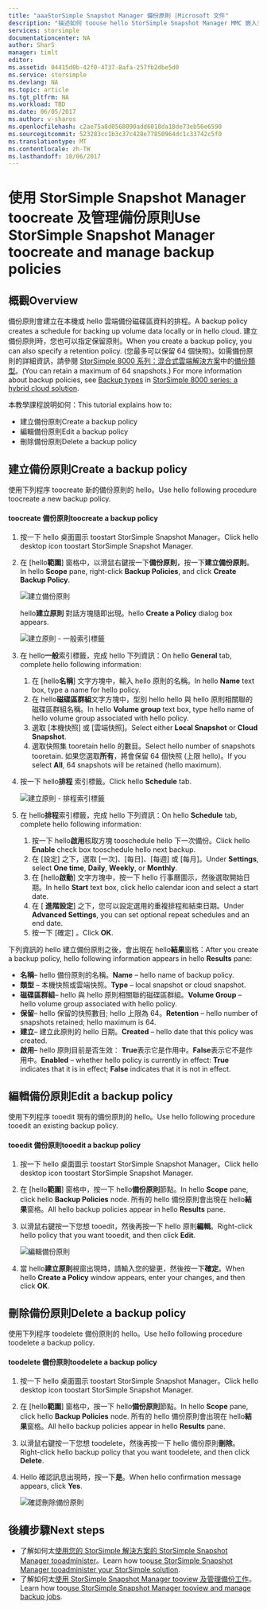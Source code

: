 ```yaml
---
title: "aaaStorSimple Snapshot Manager 備份原則 |Microsoft 文件"
description: "描述如何 toouse hello StorSimple Snapshot Manager MMC 嵌入式管理單元 toocreate 和管理 hello 控制排定的備份的備份原則。"
services: storsimple
documentationcenter: NA
author: SharS
manager: timlt
editor: 
ms.assetid: 04415d0b-42f0-4737-8afa-257fb2dbe5d0
ms.service: storsimple
ms.devlang: NA
ms.topic: article
ms.tgt_pltfrm: NA
ms.workload: TBD
ms.date: 06/05/2017
ms.author: v-sharos
ms.openlocfilehash: c2ae75a8d0568090add6018da18de73eb56e6590
ms.sourcegitcommit: 523283cc1b3c37c428e77850964dc1c33742c5f0
ms.translationtype: MT
ms.contentlocale: zh-TW
ms.lasthandoff: 10/06/2017
---
```

# <a name="use-storsimple-snapshot-manager-toocreate-and-manage-backup-policies"></a><span data-ttu-id="440a2-103">使用 StorSimple Snapshot Manager toocreate 及管理備份原則</span><span class="sxs-lookup"><span data-stu-id="440a2-103">Use StorSimple Snapshot Manager toocreate and manage backup policies</span></span>
## <a name="overview"></a><span data-ttu-id="440a2-104">概觀</span><span class="sxs-lookup"><span data-stu-id="440a2-104">Overview</span></span>
<span data-ttu-id="440a2-105">備份原則會建立在本機或 hello 雲端備份磁碟區資料的排程。</span><span class="sxs-lookup"><span data-stu-id="440a2-105">A backup policy creates a schedule for backing up volume data locally or in hello cloud.</span></span> <span data-ttu-id="440a2-106">建立備份原則時，您也可以指定保留原則。</span><span class="sxs-lookup"><span data-stu-id="440a2-106">When you create a backup policy, you can also specify a retention policy.</span></span> <span data-ttu-id="440a2-107">(您最多可以保留 64 個快照)。如需備份原則的詳細資訊，請參閱 [StorSimple 8000 系列：混合式雲端解決方案](storsimple-overview.md)中的[備份類型](storsimple-what-is-snapshot-manager.md#backup-types-and-backup-policies)。</span><span class="sxs-lookup"><span data-stu-id="440a2-107">(You can retain a maximum of 64 snapshots.) For more information about backup policies, see [Backup types](storsimple-what-is-snapshot-manager.md#backup-types-and-backup-policies) in [StorSimple 8000 series: a hybrid cloud solution](storsimple-overview.md).</span></span>

<span data-ttu-id="440a2-108">本教學課程說明如何：</span><span class="sxs-lookup"><span data-stu-id="440a2-108">This tutorial explains how to:</span></span>

* <span data-ttu-id="440a2-109">建立備份原則</span><span class="sxs-lookup"><span data-stu-id="440a2-109">Create a backup policy</span></span>
* <span data-ttu-id="440a2-110">編輯備份原則</span><span class="sxs-lookup"><span data-stu-id="440a2-110">Edit a backup policy</span></span>
* <span data-ttu-id="440a2-111">刪除備份原則</span><span class="sxs-lookup"><span data-stu-id="440a2-111">Delete a backup policy</span></span>

## <a name="create-a-backup-policy"></a><span data-ttu-id="440a2-112">建立備份原則</span><span class="sxs-lookup"><span data-stu-id="440a2-112">Create a backup policy</span></span>
<span data-ttu-id="440a2-113">使用下列程序 toocreate 新的備份原則的 hello。</span><span class="sxs-lookup"><span data-stu-id="440a2-113">Use hello following procedure toocreate a new backup policy.</span></span>

#### <a name="toocreate-a-backup-policy"></a><span data-ttu-id="440a2-114">toocreate 備份原則</span><span class="sxs-lookup"><span data-stu-id="440a2-114">toocreate a backup policy</span></span>
1. <span data-ttu-id="440a2-115">按一下 hello 桌面圖示 toostart StorSimple Snapshot Manager。</span><span class="sxs-lookup"><span data-stu-id="440a2-115">Click hello desktop icon toostart StorSimple Snapshot Manager.</span></span>
2. <span data-ttu-id="440a2-116">在 [hello**範圍**] 窗格中，以滑鼠右鍵按一下**備份原則**，按一下**建立備份原則**。</span><span class="sxs-lookup"><span data-stu-id="440a2-116">In hello **Scope** pane, right-click **Backup Policies**, and click **Create Backup Policy**.</span></span>

    ![建立備份原則](./media/storsimple-snapshot-manager-manage-backup-policies/HCS_SSM_Create_BU_policy.png)

    <span data-ttu-id="440a2-118">hello**建立原則** 對話方塊隨即出現。</span><span class="sxs-lookup"><span data-stu-id="440a2-118">hello **Create a Policy** dialog box appears.</span></span>

    ![建立原則 - 一般索引標籤](./media/storsimple-snapshot-manager-manage-backup-policies/HCS_SSM_Create_policy_general.png)
3. <span data-ttu-id="440a2-120">在 hello**一般**索引標籤，完成 hello 下列資訊：</span><span class="sxs-lookup"><span data-stu-id="440a2-120">On hello **General** tab, complete hello following information:</span></span>

   1. <span data-ttu-id="440a2-121">在 [hello**名稱**] 文字方塊中，輸入 hello 原則的名稱。</span><span class="sxs-lookup"><span data-stu-id="440a2-121">In hello **Name** text box, type a name for hello policy.</span></span>
   2. <span data-ttu-id="440a2-122">在 hello**磁碟區群組**文字方塊中，型別 hello hello 與 hello 原則相關聯的磁碟區群組名稱。</span><span class="sxs-lookup"><span data-stu-id="440a2-122">In hello **Volume group** text box, type hello name of hello volume group associated with hello policy.</span></span>
   3. <span data-ttu-id="440a2-123">選取 [本機快照] 或 [雲端快照]。</span><span class="sxs-lookup"><span data-stu-id="440a2-123">Select either **Local Snapshot** or **Cloud Snapshot**.</span></span>
   4. <span data-ttu-id="440a2-124">選取快照集 tooretain hello 的數目。</span><span class="sxs-lookup"><span data-stu-id="440a2-124">Select hello number of snapshots tooretain.</span></span> <span data-ttu-id="440a2-125">如果您選取**所有**，將會保留 64 個快照 (上限 hello)。</span><span class="sxs-lookup"><span data-stu-id="440a2-125">If you select **All**, 64 snapshots will be retained (hello maximum).</span></span>
4. <span data-ttu-id="440a2-126">按一下 hello**排程** 索引標籤。</span><span class="sxs-lookup"><span data-stu-id="440a2-126">Click hello **Schedule** tab.</span></span>

    ![建立原則 - 排程索引標籤](./media/storsimple-snapshot-manager-manage-backup-policies/HCS_SSM_Create_policy_schedule.png)
5. <span data-ttu-id="440a2-128">在 hello**排程**索引標籤，完成 hello 下列資訊：</span><span class="sxs-lookup"><span data-stu-id="440a2-128">On hello **Schedule** tab, complete hello following information:</span></span>

   1. <span data-ttu-id="440a2-129">按一下 hello**啟用**核取方塊 tooschedule hello 下一次備份。</span><span class="sxs-lookup"><span data-stu-id="440a2-129">Click hello **Enable** check box tooschedule hello next backup.</span></span>
   2. <span data-ttu-id="440a2-130">在 [設定] 之下，選取 [一次]、[每日]、[每週] 或 [每月]。</span><span class="sxs-lookup"><span data-stu-id="440a2-130">Under **Settings**, select **One time**, **Daily**, **Weekly**, or **Monthly**.</span></span>
   3. <span data-ttu-id="440a2-131">在 [hello**啟動**] 文字方塊中，按一下 hello 行事曆圖示，然後選取開始日期。</span><span class="sxs-lookup"><span data-stu-id="440a2-131">In hello **Start** text box, click hello calendar icon and select a start date.</span></span>
   4. <span data-ttu-id="440a2-132">在 [ **進階設定**] 之下，您可以設定選用的重複排程和結束日期。</span><span class="sxs-lookup"><span data-stu-id="440a2-132">Under **Advanced Settings**, you can set optional repeat schedules and an end date.</span></span>
   5. <span data-ttu-id="440a2-133">按一下 [確定] 。</span><span class="sxs-lookup"><span data-stu-id="440a2-133">Click **OK**.</span></span>

<span data-ttu-id="440a2-134">下列資訊的 hello 建立備份原則之後，會出現在 hello**結果**窗格：</span><span class="sxs-lookup"><span data-stu-id="440a2-134">After you create a backup policy, hello following information appears in hello **Results** pane:</span></span>

* <span data-ttu-id="440a2-135">**名稱**– hello 備份原則的名稱。</span><span class="sxs-lookup"><span data-stu-id="440a2-135">**Name** – hello name of backup policy.</span></span>
* <span data-ttu-id="440a2-136">**類型**  – 本機快照或雲端快照。</span><span class="sxs-lookup"><span data-stu-id="440a2-136">**Type** – local snapshot or cloud snapshot.</span></span>
* <span data-ttu-id="440a2-137">**磁碟區群組**– hello 與 hello 原則相關聯的磁碟區群組。</span><span class="sxs-lookup"><span data-stu-id="440a2-137">**Volume Group** – hello volume group associated with hello policy.</span></span>
* <span data-ttu-id="440a2-138">**保留**– hello 保留的快照數目; hello 上限為 64。</span><span class="sxs-lookup"><span data-stu-id="440a2-138">**Retention** – hello number of snapshots retained; hello maximum is 64.</span></span>
* <span data-ttu-id="440a2-139">**建立**– 建立此原則的 hello 日期。</span><span class="sxs-lookup"><span data-stu-id="440a2-139">**Created** – hello date that this policy was created.</span></span>
* <span data-ttu-id="440a2-140">**啟用**– hello 原則目前是否生效： **True**表示它是作用中。**False**表示它不是作用中。</span><span class="sxs-lookup"><span data-stu-id="440a2-140">**Enabled** – whether hello policy is currently in effect: **True** indicates that it is in effect; **False** indicates that it is not in effect.</span></span>

## <a name="edit-a-backup-policy"></a><span data-ttu-id="440a2-141">編輯備份原則</span><span class="sxs-lookup"><span data-stu-id="440a2-141">Edit a backup policy</span></span>
<span data-ttu-id="440a2-142">使用下列程序 tooedit 現有的備份原則的 hello。</span><span class="sxs-lookup"><span data-stu-id="440a2-142">Use hello following procedure tooedit an existing backup policy.</span></span>

#### <a name="tooedit-a-backup-policy"></a><span data-ttu-id="440a2-143">tooedit 備份原則</span><span class="sxs-lookup"><span data-stu-id="440a2-143">tooedit a backup policy</span></span>
1. <span data-ttu-id="440a2-144">按一下 hello 桌面圖示 toostart StorSimple Snapshot Manager。</span><span class="sxs-lookup"><span data-stu-id="440a2-144">Click hello desktop icon toostart StorSimple Snapshot Manager.</span></span>
2. <span data-ttu-id="440a2-145">在 [hello**範圍**] 窗格中，按一下 hello**備份原則**節點。</span><span class="sxs-lookup"><span data-stu-id="440a2-145">In hello **Scope** pane, click hello **Backup Policies** node.</span></span> <span data-ttu-id="440a2-146">所有的 hello 備份原則會出現在 hello**結果**窗格。</span><span class="sxs-lookup"><span data-stu-id="440a2-146">All hello backup policies appear in hello **Results** pane.</span></span>
3. <span data-ttu-id="440a2-147">以滑鼠右鍵按一下您想 tooedit，然後再按一下 hello 原則**編輯**。</span><span class="sxs-lookup"><span data-stu-id="440a2-147">Right-click hello policy that you want tooedit, and then click **Edit**.</span></span>

    ![編輯備份原則](./media/storsimple-snapshot-manager-manage-backup-policies/HCS_SSM_Edit_BU_policy.png)
4. <span data-ttu-id="440a2-149">當 hello**建立原則**視窗出現時，請輸入您的變更，然後按一下**確定**。</span><span class="sxs-lookup"><span data-stu-id="440a2-149">When hello **Create a Policy** window appears, enter your changes, and then click **OK**.</span></span>

## <a name="delete-a-backup-policy"></a><span data-ttu-id="440a2-150">刪除備份原則</span><span class="sxs-lookup"><span data-stu-id="440a2-150">Delete a backup policy</span></span>
<span data-ttu-id="440a2-151">使用下列程序 toodelete 備份原則的 hello。</span><span class="sxs-lookup"><span data-stu-id="440a2-151">Use hello following procedure toodelete a backup policy.</span></span>

#### <a name="toodelete-a-backup-policy"></a><span data-ttu-id="440a2-152">toodelete 備份原則</span><span class="sxs-lookup"><span data-stu-id="440a2-152">toodelete a backup policy</span></span>
1. <span data-ttu-id="440a2-153">按一下 hello 桌面圖示 toostart StorSimple Snapshot Manager。</span><span class="sxs-lookup"><span data-stu-id="440a2-153">Click hello desktop icon toostart StorSimple Snapshot Manager.</span></span>
2. <span data-ttu-id="440a2-154">在 [hello**範圍**] 窗格中，按一下 hello**備份原則**節點。</span><span class="sxs-lookup"><span data-stu-id="440a2-154">In hello **Scope** pane, click hello **Backup Policies** node.</span></span> <span data-ttu-id="440a2-155">所有的 hello 備份原則會出現在 hello**結果**窗格。</span><span class="sxs-lookup"><span data-stu-id="440a2-155">All hello backup policies appear in hello **Results** pane.</span></span>
3. <span data-ttu-id="440a2-156">以滑鼠右鍵按一下您想 toodelete，然後再按一下 hello 備份原則**刪除**。</span><span class="sxs-lookup"><span data-stu-id="440a2-156">Right-click hello backup policy that you want toodelete, and then click **Delete**.</span></span>
4. <span data-ttu-id="440a2-157">Hello 確認訊息出現時，按一下**是**。</span><span class="sxs-lookup"><span data-stu-id="440a2-157">When hello confirmation message appears, click **Yes**.</span></span>

    ![確認刪除備份原則](./media/storsimple-snapshot-manager-manage-backup-policies/HCS_SSM_Delete_BU_policy.png)

## <a name="next-steps"></a><span data-ttu-id="440a2-159">後續步驟</span><span class="sxs-lookup"><span data-stu-id="440a2-159">Next steps</span></span>
* <span data-ttu-id="440a2-160">了解如何太[使用您的 StorSimple 解決方案的 StorSimple Snapshot Manager tooadminister](storsimple-snapshot-manager-admin.md)。</span><span class="sxs-lookup"><span data-stu-id="440a2-160">Learn how too[use StorSimple Snapshot Manager tooadminister your StorSimple solution](storsimple-snapshot-manager-admin.md).</span></span>
* <span data-ttu-id="440a2-161">了解如何太[使用 StorSimple Snapshot Manager tooview 及管理備份工作](storsimple-snapshot-manager-manage-backup-jobs.md)。</span><span class="sxs-lookup"><span data-stu-id="440a2-161">Learn how too[use StorSimple Snapshot Manager tooview and manage backup jobs](storsimple-snapshot-manager-manage-backup-jobs.md).</span></span>
